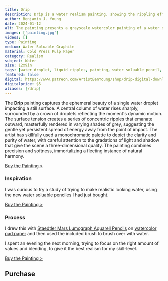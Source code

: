 ```yaml
---
title: Drip
description: Drip is a water realism painting, showing the rippling effect of a water drop, painted with water soluable graphite pencil.
author: Benjamin J. Young
date: 2024-01-12
alt: The painting presents a grayscale watercolor painting of a water droplet creating ripples on the surface of water, captured in a moment of dynamic symmetry and fluid motion.
images: ['painting.jpg']
videos: []
type: Painting
medium: Water Soluable Graphite
material: Cold Press Pulp Paper
category: Realism
subject: Water
size: 12x9in
tags: [water droplet, liquid ripples, painting, water soluable pencil, realism, water art]
featured: false
digital: https://www.patreon.com/ArtistBenYoung/shop/drip-digital-download-143232
digitalprice: $5
aliases: [/drip]
---
```


The **Drip** painting captures the ephemeral beauty of a single water droplet impacting a still surface. A central column of water rises sharply, surrounded by a crown of droplets reflecting the moment's dynamic motion. The surface tension creates a series of concentric ripples that emanate outward, masterfully rendered in varying shades of grey, suggesting the gentle yet persistent spread of energy away from the point of impact. The artist has skillfully used a monochromatic palette to depict the clarity and purity of water, with careful attention to the gradations of light and shadow that give the scene a three-dimensional quality. The painting combines precision and softness, immortalizing a fleeting instance of natural harmony.

[Buy the Painting >](#purchase)

### Inspiration ###

I was curious to try a study of trying to make realistic looking water, using the new water soluable penciles I had just bought.

[Buy the Painting >](#purchase)

### Process ###

I drew this with [Staedtler Mars Lumograph Aquarell Pencils](https://www.tkqlhce.com/click-101118598-13717235?url=https%3A%2F%2Fwww.dickblick.com%2Fitems%2Fstaedtler-mars-lumograph-aquarell-pencil-set%2F%3Fclicktracking%3Dtrue%26wmcp%3Dpla%26wmcid%3Ditems%26wmckw%3D21050-1009%26country%3Dus%26currency%3Dusd&cjsku=21050-1009) on [watercolor pad paper](https://www.kqzyfj.com/click-101118598-13717235?url=https%3A%2F%2Fwww.dickblick.com%2Fitems%2Ffaber-castell-watercolor-pad-9x-12-90-lb-15-sheets%2F%3Fclicktracking%3Dtrue%26wmcp%3Dpla%26wmcid%3Ditems%26wmckw%3D10163-1001%26country%3Dus%26currency%3Dusd&cjsku=10163-1001) and then used the included brush to brush over with water.

I spent an evening the next morning, trying to focus on the right amount of values and blending, to give it the best realism for my skill-level.

[Buy the Painting >](#purchase)


## Purchase ##
